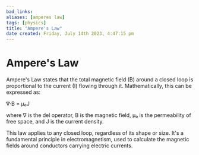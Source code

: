 ```yaml
---
bad_links: 
aliases: [amperes law]
tags: [physics]
title: "Ampere's Law"
date created: Friday, July 14th 2023, 4:47:15 pm
---
```

# Ampere's Law

️Ampere's Law states that the total magnetic field (B) around a closed loop is proportional to the current (I) flowing through it. Mathematically, this can be expressed as:

∇⋅B = μ₀J

where ∇ is the del operator, B is the magnetic field, μ₀ is the permeability of free space, and J is the current density.

This law applies to any closed loop, regardless of its shape or size. It's a fundamental principle in electromagnetism, used to calculate the magnetic fields around conductors carrying electric currents.️️